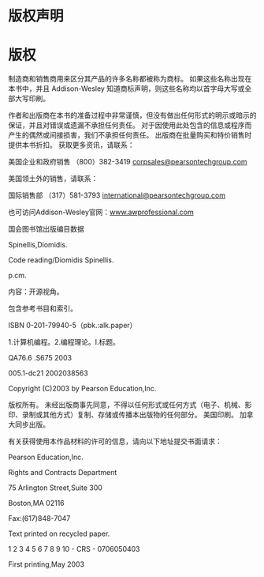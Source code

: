 # 版权声明
# 版权

制造商和销售商用来区分其产品的许多名称都被称为商标。 如果这些名称出现在本书中，并且 Addison-Wesley 知道商标声明，则这些名称均以首字母大写或全部大写印刷。

作者和出版商在本书的准备过程中非常谨慎，但没有做出任何形式的明示或暗示的保证，并且对错误或遗漏不承担任何责任。 对于因使用此处包含的信息或程序而产生的偶然或间接损害，我们不承担任何责任。
出版商在批量购买和特价销售时提供本书折扣。 获取更多资讯，请联系：

美国企业和政府销售
（800）382-3419
corpsales@pearsontechgroup.com

美国领土外的销售，请联系：

国际销售部
（317）581-3793
international@pearsontechgroup.com

也可访问Addison-Wesley官网：www.awprofessional.com

国会图书馆出版编目数据

Spinellis,Diomidis.

Code reading/Diomidis Spinellis.

p.cm.

内容：开源视角。

包含参考书目和索引。

ISBN 0-201-79940-5（pbk.:alk.paper）

1.计算机编程。2.编程理论。I.标题。

QA76.6 .S675 2003

005.1-dc21 2002038563

Copyright (&zwnj;C)2003 by Pearson Education,Inc.

版权所有。 未经出版商事先同意，不得以任何形式或任何方式（电子、机械、影印、录制或其他方式）复制、存储或传播本出版物的任何部分。 美国印刷。 加拿大同步出版。

有关获得使用本作品材料的许可的信息，请向以下地址提交书面请求：

Pearson Education,Inc.

Rights and Contracts Department

75 Arlington Street,Suite 300

Boston,MA 02116

Fax:(617)848-7047

Text printed on recycled paper.

1 2 3 4 5 6 7 8 9 10 - CRS - 0706050403

First printing,May 2003


